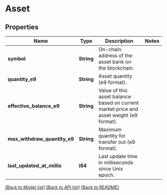 # Asset

## Properties

Name | Type | Description | Notes
------------ | ------------- | ------------- | -------------
**symbol** | **String** | On-chain address of the asset bank on the blockchain. | 
**quantity_e9** | **String** | Asset quantity (e9 format). | 
**effective_balance_e9** | **String** | Value of this asset balance based on current market price and asset weight (e9 format). | 
**max_withdraw_quantity_e9** | **String** | Maximum quantity for transfer out (e9 format). | 
**last_updated_at_millis** | **i64** | Last update time in milliseconds since Unix epoch. | 

[[Back to Model list]](../README.md#documentation-for-models) [[Back to API list]](../README.md#documentation-for-api-endpoints) [[Back to README]](../README.md)


